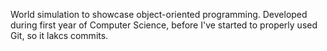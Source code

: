 World simulation to showcase object-oriented programming. 
Developed during first year of Computer Science, before I've started to properly used Git, so it lakcs commits. 
